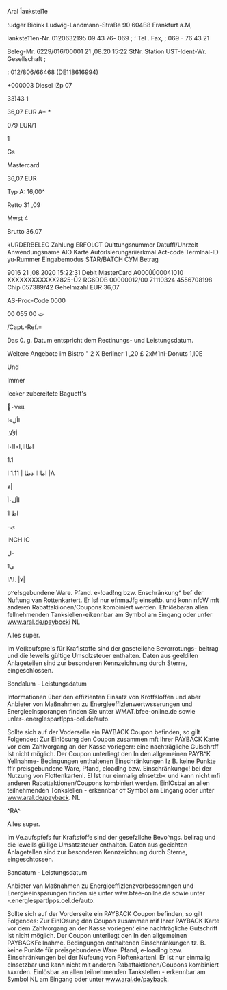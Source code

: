 Aral  اًaทkstel1e

؛udger  Bioink
Ludwig-Landmann-StraBe  90
604Β8  Frankfurt  a.M,

Iankste11en-Nr.
0120632195 ؛
;  069  -76  43  09
Tel .
Fax, ;  069  -  76  43  21

Beleg-Mr.  6229/016/00001  21 ,08.20  15:22
StNr.  Station
UST-Ident-Wr.  Gesellschaft  ;

:  012/806/66468
(DE118616994)

+000003  Diesel
iZp  07

33)43  1

36,07  EUR  A*
*

079  EUR/1

1

Gs

Mastercard

36,07  EUR

Typ
Α: 16,00^

Retto
31 ,09

Mwst
4

Brutto
36,07

kURDERBELEG
Zahlung  ERFOLGT
Quittungsnummer
Datuffl/Uhrzelt
Anwendungsname
AIO
Karte
Autorlslerungsriierkmal
Act-code
Termlnal-ID
yu-Rummer
Eingabemodus
STAR/BATCH
СУМ
Betrag

9016
21 ,08.2020  15:22:31
Debit  MasterCard
Α000ΰΰ00041010
XXXXXXXXXXXX2825-Û2
RG6DDB
00000012/00
71110324
4556708198
Chip
057389/42
Gehelmzahl
EUR  36,07

AS-Proc-Code
0000

00 055 00 ت

/Capt.-Ref.=

Das  0.  g.  Datum  entspricht
dem  Rectinungs-  und  Leistungsdatum.

Weitere  Angebote  im  Bistro  "
2  X  Berliner  1 ,20  £
2xM1ni-Donuts 1,l0E

Und

Immer

lecker  zubereitete  Baguett's

٠ν«ιι

 األ»ا

 .ألألا

 اطااا,ا»اا٠ا

1.1

I  1.11  |  دطا II  اما |Λ

 ٧|

 األ٠أ

 اط 1

 ى٠

INCH IC

 ل-

 ى1

ΙΛΙ.  |٧|

p٢e!sgebundene Ware. Pfand. e-!oad!ng bzw. Enschrânkung^ bef
der Nuftung van Rottenkartert. Er Isf nur efnmaJfg elnseftb. und
konn nfcW mft anderen Rabattakiionen/Coupons kombiniert werden.
Efniösbaran allen fellnehmenden Tanksiellen-eikennbar am Symbol
am  Eingang oder unfer www.aral.de/paybocki
NL

Alles  super.

اm Ve(koufspre!s für Kraflstoffe sind der gasetellche Bevorrotungs-
beitrag und die !ewells gültige Umsolzsteuer enthalten. Daten aus
geeldilen Anlageteilen  sind  zur  besonderen  Kennzeichnung  durch
Sterne,  eingeschlossen.

Bondalum - Leistungsdatum

Informationen über den effizienten Einsatz von Kroffsloffen und aber
Anbieter von Maßnahmen zu Energleefflzlenwertwsserungen und
Energleelnsporangen  finden  Sie  unter WMAT.bfee-onllne.de  sowie
unler-.energlespartlpps-oel.de/auto.

Sollte sich auf der Voderselle ein PAYBACK Coupon befinden, so
gilt  Folgendes:  Zur  Einlösung  den  Coupon  zusammen  mft  Ihrer
PAYBACK Karte vor dem Zahlvorgang an der Kasse voriegerr: eine
nachträgliche Gulschrtff  Ist nicht möglich.
Der Coupon unterliegt den In den allgemeinen ΡΑΥΒ^Κ Yellnahme-
Bedingungen enthaltenen Einschränkungen Iz B.  keine Punkte fflr
preisgebundene Ware, Pfand, eloadlng bzw. Einschränkung«! bei
der Nutzung von Flottenkartenl. El  Ist nur einmalig elnsetzb« und
kann nicht mfi anderen Rabattaktionen/Coupons kombiniert werden.
EinlOsbai an allen teilnehmenden Tonkslellen - erkennbar от Symbol
am  Eingang oder unter www.aral.de/payback.
NL

^RA^

Alles  super.

Im Ve.aufspfefs fur Kraftsfoffe sind der gesefzllche Bevo^ngs.
bellrag und die lewells gülllge Umsatzsteuer enthalten. Daten aus
geeichten Anlagetellen  sind  zur besonderen  Kennzeichnung  durch
Sterne,  eingeschtossen.

Bandatum  - Leistungsdatum

Anbieter van  Maßnahmen zu  Energieeffizlenzverbessemngen  und
Energieeinsparungen  finden  sie  unter w٨w.bfee-onllne.de  sowie
unter -.energlespartlpps.oel.de/auto.

Sollte  sich  auf der Vorderseite ein PAYBACK Coupon  befinden, so
gilt  Folgendes:  Zur  EinlOsung  den  Coupon  zusammen  mif  Ihrer
PAYBACK Karte vor dem Zahlvorgang an der Kasse voriegen؛ eine
nachträgliche Gutschrift  Ist  nicht  möglich.
Der Coupon unterliegt den In den allgemeinen PAYBACKFellnahme.
Bedingungen enthaltenen Einschränkungen tz.  B.  keine Punkte für
preisgebundene Ware. Pfand, e-loadlng bzw. Einschränkungen bei
der Nufeung von  Floftenkartenl.  Er Ist nur einmalig elnsetzbar und
kann nicht mit anderen Rabaftaktlonen/Coupons kombiniert ١٨«rden.
Einlösbar an allen teilnehmenden Tankstellen - erkennbar am Symbol
NL
am  Eingang oder unter www.aral.de/payback.


